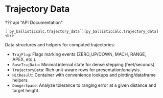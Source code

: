 # Trajectory Data

??? api "API Documentation"

    [`py_ballisticcalc.trajectory_data`][py_ballisticcalc.trajectory_data]<br>

Data structures and helpers for computed trajectories:

- `TrajFlag`: Flags marking events (ZERO_UP/DOWN, MACH, RANGE, APEX, etc.).
- `BaseTrajData`: Minimal internal state for dense stepping (feet/seconds).
- `TrajectoryData`: Rich unit-aware rows for presentation/analysis.
- `HitResult`: Container with convenience lookups and plotting/dataframe helpers.
- `DangerSpace`: Analyze tolerance to ranging error at a given distance and target height.
